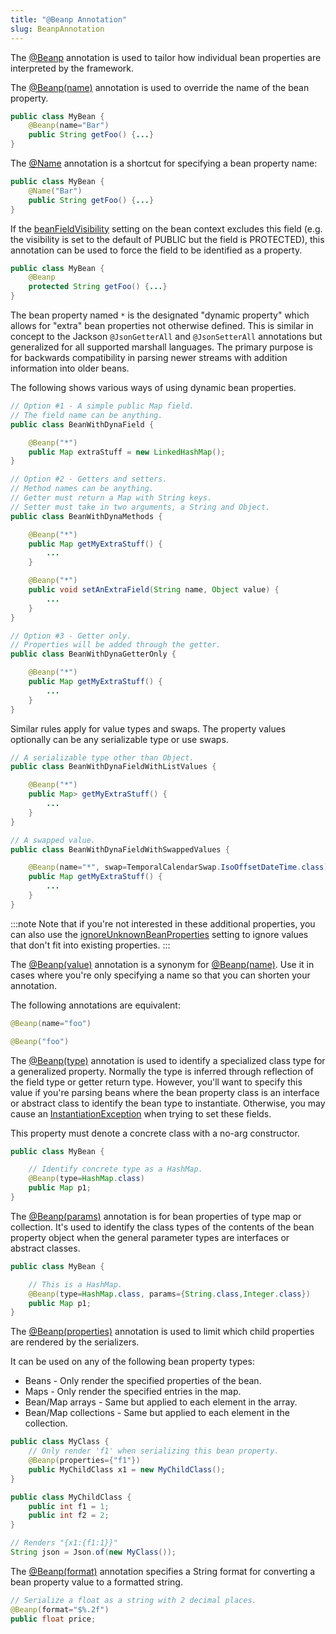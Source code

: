 ```yaml
---
title: "@Beanp Annotation"
slug: BeanpAnnotation
---
```


The <a href="/site/apidocs/org/apache/juneau/annotation/Beanp.html" target="_blank">@Beanp</a> annotation is used to tailor how individual bean
properties are interpreted by the framework.

The <a href="/site/apidocs/org/apache/juneau/annotation/Beanp.html#name()" target="_blank">@Beanp(name)</a> annotation is used to override the name
of the bean property.

```java
public class MyBean {
    @Beanp(name="Bar")
    public String getFoo() {...}
}
```

The <a href="/site/apidocs/org/apache/juneau/annotation/Name.html" target="_blank">@Name</a> annotation is a shortcut for specifying a bean property
name:

```java
public class MyBean {
    @Name("Bar")
    public String getFoo() {...}
}
```

If the <a href="/site/apidocs/org/apache/juneau/BeanContext.Builder.html#beanFieldVisibility(org.apache.juneau.Visibility)" target="_blank">beanFieldVisibility</a>
setting on the bean context excludes this field (e.g.
the visibility is set to the default of PUBLIC but the field is PROTECTED), this annotation can be used to force the
field to be identified as a property.

```java
public class MyBean {
    @Beanp
    protected String getFoo() {...}
}
```

The bean property named `*` is the designated "dynamic property" which allows for "extra" bean properties not otherwise
defined.
This is similar in concept to the Jackson `@JsonGetterAll` and `@JsonSetterAll` annotations but generalized for all
supported marshall languages.
The primary purpose is for backwards compatibility in parsing newer streams with addition information into older beans.

The following shows various ways of using dynamic bean properties.

```java
// Option #1 - A simple public Map field.
// The field name can be anything.
public class BeanWithDynaField {

    @Beanp("*")
    public Map extraStuff = new LinkedHashMap();
}

// Option #2 - Getters and setters.
// Method names can be anything.
// Getter must return a Map with String keys.
// Setter must take in two arguments, a String and Object.
public class BeanWithDynaMethods {

    @Beanp("*")
    public Map getMyExtraStuff() {
        ...
    }

    @Beanp("*")
    public void setAnExtraField(String name, Object value) {
        ...
    }
}

// Option #3 - Getter only.
// Properties will be added through the getter.
public class BeanWithDynaGetterOnly {

    @Beanp("*")
    public Map getMyExtraStuff() {
        ...
    }
}
```

Similar rules apply for value types and swaps.
The property values optionally can be any serializable type or use swaps.

```java
// A serializable type other than Object.
public class BeanWithDynaFieldWithListValues {

    @Beanp("*")
    public Map> getMyExtraStuff() {
        ...
    }
}

// A swapped value.
public class BeanWithDynaFieldWithSwappedValues {

    @Beanp(name="*", swap=TemporalCalendarSwap.IsoOffsetDateTime.class)
    public Map getMyExtraStuff() {
        ...
    }
}
```

:::note
Note that if you're not interested in these additional properties, you can also use the <a href="/site/apidocs/org/apache/juneau/BeanContext.Builder.html#ignoreUnknownBeanProperties()" target="_blank">ignoreUnknownBeanProperties</a> setting to ignore values that don't fit into existing properties.
:::

The <a href="/site/apidocs/org/apache/juneau/annotation/Beanp.html#value()" target="_blank">@Beanp(value)</a> annotation is a synonym for <a href="/site/apidocs/org/apache/juneau/annotation/Beanp.html#name()" target="_blank">@Beanp(name)</a>.
Use it in cases where you're only specifying a name so that you can shorten your annotation.

The following annotations are equivalent:

```java
@Beanp(name="foo")

@Beanp("foo")
```

The <a href="/site/apidocs/org/apache/juneau/annotation/Beanp.html#type()" target="_blank">@Beanp(type)</a> annotation is used to identify a
specialized class type for a generalized property.
Normally the type is inferred through reflection of the field type or getter return type.
However, you'll want to specify this value if you're parsing beans where the bean property class is an interface or
abstract class to identify the bean type to instantiate.
Otherwise, you may cause an <a href="https://docs.oracle.com/en/java/javase/17/docs/api/java.base/java/lang/InstantiationException.html" target="_blank">InstantiationException</a> when trying to
set these fields.

This property must denote a concrete class with a no-arg constructor.

```java
public class MyBean {

    // Identify concrete type as a HashMap.
    @Beanp(type=HashMap.class)
    public Map p1;
}
```

The <a href="/site/apidocs/org/apache/juneau/annotation/Beanp.html#params()" target="_blank">@Beanp(params)</a> annotation is for bean properties of
type map or collection.
It's used to identify the class types of the contents of the bean property object when the general parameter types are
interfaces or abstract classes.

```java
public class MyBean {

    // This is a HashMap.
    @Beanp(type=HashMap.class, params={String.class,Integer.class})
    public Map p1;
}
```

The <a href="/site/apidocs/org/apache/juneau/annotation/Beanp.html#properties()" target="_blank">@Beanp(properties)</a> annotation is used to limit
which child properties are rendered by the serializers.

It can be used on any of the following bean property types:

- Beans - Only render the specified properties of the bean.
- Maps - Only render the specified entries in the map.
- Bean/Map arrays - Same but applied to each element in the array.
- Bean/Map collections - Same but applied to each element in the collection.

```java
public class MyClass {
    // Only render 'f1' when serializing this bean property.
    @Beanp(properties={"f1"})
    public MyChildClass x1 = new MyChildClass();
}

public class MyChildClass {
    public int f1 = 1;
    public int f2 = 2;
}

// Renders "{x1:{f1:1}}"
String json = Json.of(new MyClass());
```

The <a href="/site/apidocs/org/apache/juneau/annotation/Beanp.html#format()" target="_blank">@Beanp(format)</a> annotation specifies a String format
for converting a bean property value to a formatted string.

```java
// Serialize a float as a string with 2 decimal places.
@Beanp(format="$%.2f")
public float price;
```
